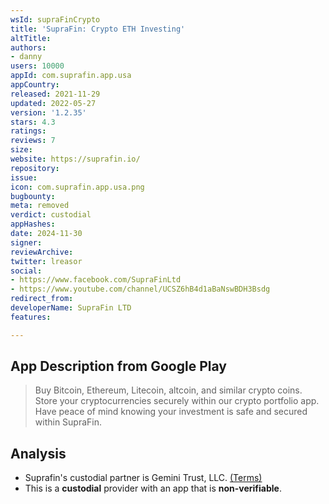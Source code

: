 ```yaml
---
wsId: supraFinCrypto
title: 'SupraFin: Crypto ETH Investing'
altTitle: 
authors:
- danny
users: 10000
appId: com.suprafin.app.usa
appCountry: 
released: 2021-11-29
updated: 2022-05-27
version: '1.2.35'
stars: 4.3
ratings: 
reviews: 7
size: 
website: https://suprafin.io/
repository: 
issue: 
icon: com.suprafin.app.usa.png
bugbounty: 
meta: removed
verdict: custodial
appHashes: 
date: 2024-11-30
signer: 
reviewArchive: 
twitter: lreasor
social:
- https://www.facebook.com/SupraFinLtd
- https://www.youtube.com/channel/UCSZ6hB4d1aBaNswBDH3Bsdg
redirect_from: 
developerName: SupraFin LTD
features: 

---
```


## App Description from Google Play

> Buy Bitcoin, Ethereum, Litecoin, altcoin, and similar crypto coins. Store your cryptocurrencies securely within our crypto portfolio app. Have peace of mind knowing your investment is safe and secured within SupraFin.

## Analysis 

- Suprafin's custodial partner is Gemini Trust, LLC. [(Terms)](https://suprafin.io/suprafin-terms-and-conditions/)
- This is a **custodial** provider with an app that is **non-verifiable**.
